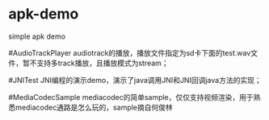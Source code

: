 # apk-demo
simple apk demo

#AudioTrackPlayer
audiotrack的播放，播放文件指定为sd卡下面的test.wav文件，暂不支持多track播放，且播放模式为stream；

#JNITest
JNI编程的演示demo，演示了java调用JNI和JNI回调java方法的实现；

#MediaCodecSample
mediacodec的简单sample，仅仅支持视频渲染，用于熟悉mediacodec通路是怎么玩的，sample摘自何俊林